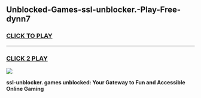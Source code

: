 
## Unblocked-Games-ssl-unblocker.-Play-Free-dynn7
<h3>
<a href="https://premium76.site?title=ssl-unblocker.&ref=23A">CLICK TO PLAY</a></h3>
<hr>

<h3>
<a href="https://premium76.site?title=ssl-unblocker.&ref=23A">CLICK 2 PLAY</a>
  
</h3>

<a href="https://premium76.site?title=ssl-unblocker.&ref=23A"><img src="https://clearcache.store/games.png"></a>


**ssl-unblocker. games unblocked: Your Gateway to Fun and Accessible Online Gaming**
